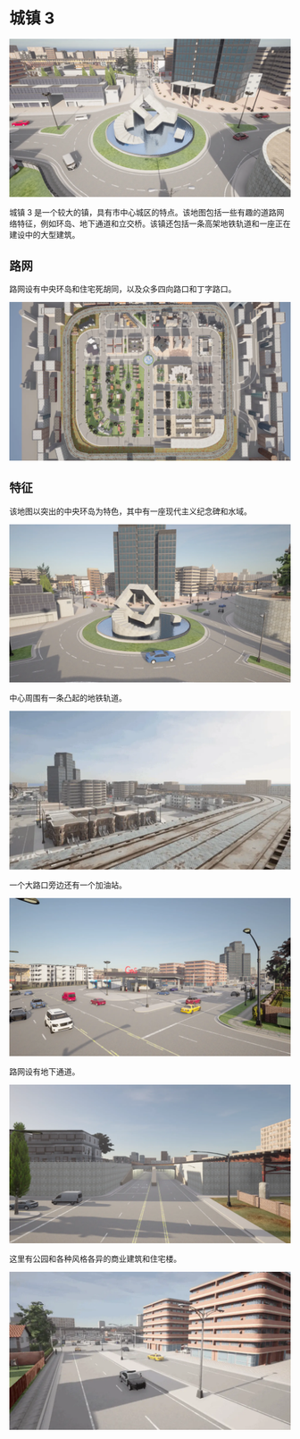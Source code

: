 # 城镇 3

![town_03_slideshow](./img/catalogue/maps/town03/town03_panorama.webp)

城镇 3 是一个较大的镇，具有市中心城区的特点。该地图包括一些有趣的道路网络特征，例如环岛、地下通道和立交桥。该镇还包括一条高架地铁轨道和一座正在建设中的大型建筑。

## 路网

路网设有中央环岛和住宅死胡同，以及众多四向路口和丁字路口。

![town_03_aerial](./img/catalogue/maps/town03/town03aerial.webp)

## 特征

该地图以突出的中央环岛为特色，其中有一座现代主义纪念碑和水域。

![town_03_roundabout](./img/catalogue/maps/town03/town03_roundabout.webp)

中心周围有一条凸起的地铁轨道。

![town_03_metro](./img/catalogue/maps/town03/town03_metro.webp)

一个大路口旁边还有一个加油站。

![town_03_gas_station](./img/catalogue/maps/town03/town03_junction.webp)

路网设有地下通道。

![town_03_underpass](./img/catalogue/maps/town03/town03_underpass.webp)

这里有公园和各种风格各异的商业建筑和住宅楼。

![town_03_overview](./img/catalogue/maps/town03/town03_buildings.webp)

